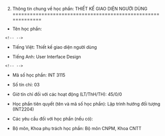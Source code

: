 2. Thông tin chung về học phần: THIẾT KẾ GIAO DIỆN NGƯỜI DÙNG
=============================================================

-   Tên học phần:

```{=html}
<!-- -->
```
-   Tiếng Việt: Thiết kế giao diện người dùng

-   Tiếng Anh: User Interface Design

```{=html}
<!-- -->
```
-   Mã số học phần: INT 3115

-   Số tín chỉ: 03

-   Giờ tín chỉ đối với các hoạt động (LT/ThH/TH): 45/0/0

-   Học phần tiên quyết (tên và mã số học phần): Lập trình hướng đối
    tượng (INT2204)

-   Các yêu cầu đối với học phần (nếu có):

-   Bộ môn, Khoa phụ trách học phần: Bộ môn CNPM, Khoa CNTT

